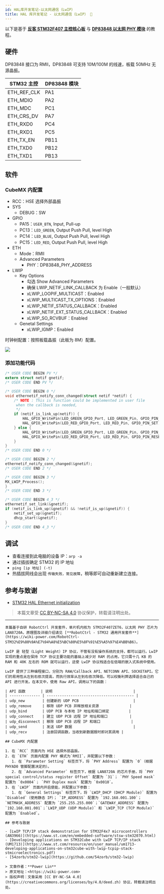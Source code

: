 ```yaml
---
id: HAL库开发笔记-以太网通信（LwIP）
title: HAL 库开发笔记 - 以太网通信（LwIP） 🚧
---
```


以下是基于 [**反客 STM32F407 主控核心板**](https://item.taobao.com/item.htm?spm=a230r.1.14.16.57314534365ZlN&id=569068950037&ns=1&abbucket=4#detail) 与 [**DP83848 以太网 PHY 模块**](https://item.taobao.com/item.htm?spm=a230r.1.14.1.38df5bd3YTS6rE&id=12873819988&ns=1&abbucket=4#detail) 的教程。

## 硬件

DP83848 接口为 RMII，DP83848 可支持 10M/100M 的线速，板载 50MHz 无源晶振。

| STM32 主控  | DP83848 模块 |
| ----------- | ------------ |
| ETH_REF_CLK | PA1          |
| ETH_MDIO    | PA2          |
| ETH_MDC     | PC1          |
| ETH_CRS_DV  | PA7          |
| ETH_RXD0    | PC4          |
| ETH_RXD1    | PC5          |
| ETH_TX_EN   | PB11         |
| ETH_TXD0    | PB12         |
| ETH_TXD1    | PB13         |

## 软件

### CubeMX 内配置

- RCC：HSE 选择外部晶振
- SYS
    - DEBUG：SW
- GPIO
    - PA15：`USER_BTN`, Input, Pull-up
    - PC13：`LED_GREEN`, Output Push Pull, level High
    - PC14：`LED_BLUE`, Output Push Pull, level High
    - PC15：`LED_RED`, Output Push Pull, level High
- ETH
    - Mode：RMII
    - Advanced Parameters
      - PHY：DP83848_PHY_ADDRESS
- LWIP
    - Key Options
      - 勾选 Show Advanced Parameters
      - 确保 LWIP_NETIF_LINK_CALLBACK 为 Enable（一般默认）
      - xLWIP_LOOPIF_MULTICAST：Enabled
      - xLWIP_MULTICAST_TX_OPTIONS：Enabled
      - xLWIP_NETIF_STATUS_CALLBACK：Enabled
      - xLWIP_NETIF_EXT_STATUS_CALLBACK：Enabled
      - xLWIP_SO_RCVBUF：Enabled
    - Genetal Settings
      - xLWIP_IGMP：Enabled

时钟树配置：按照板载晶振（此板为 8M）配置。

![](https://wiki-media-1253965369.cos.ap-guangzhou.myqcloud.com/img/20220702145310.png)

### 添加功能代码

```c title="main.c"
/* USER CODE BEGIN PV */
extern struct netif gnetif;
/* USER CODE END PV */

/* USER CODE BEGIN 0 */
void ethernetif_notify_conn_changed(struct netif *netif) {
	/* NOTE : This is function could be implemented in user file
	 when the callback is needed,
	 */
	if (netif_is_link_up(netif)) {
		HAL_GPIO_WritePin(LED_GREEN_GPIO_Port, LED_GREEN_Pin, GPIO_PIN_RESET);
		HAL_GPIO_WritePin(LED_RED_GPIO_Port, LED_RED_Pin, GPIO_PIN_SET);
	} else {
		HAL_GPIO_WritePin(LED_GREEN_GPIO_Port, LED_GREEN_Pin, GPIO_PIN_SET);
		HAL_GPIO_WritePin(LED_RED_GPIO_Port, LED_RED_Pin, GPIO_PIN_RESET);
	}
}
/* USER CODE END 0 */

/* USER CODE BEGIN 2 */
ethernetif_notify_conn_changed(&gnetif);
/* USER CODE END 2 */

/* USER CODE BEGIN 3 */
MX_LWIP_Process();
}
/* USER CODE END 3 */
```

```c title="lwip.c"
/* USER CODE BEGIN 4_3 */
ethernetif_set_link(&gnetif);
if (netif_is_link_up(&gnetif) && !netif_is_up(&gnetif)) {
	netif_set_up(&gnetif);
	dhcp_start(&gnetif);
}
/* USER CODE END 4_3 */
```

## 调试

- 查看连接到此电脑的设备 IP：`arp -a`
- 通过插拔确定 STM32 的 IP 地址
- `ping [ip 地址] (-t)`
- 热插拔网线会出现 `传输失败，常见故障`，稍等即可自动重新建立连接。

## 参考与致谢

- [STM32 HAL Ethernet initialization](https://blog.naver.com/eziya76/221852430347)

> 本篇文章受 [CC BY-NC-SA 4.0](https://creativecommons.org/licenses/by/4.0/deed.zh) 协议保护，转载请注明出处。


---

```
本篇基于自研 RobotCtrl 开发套件，单片机内核为 STM32F407ZET6，以太网 PHY 芯片为 LAN8720A，原理图及详细介绍请见 [**RobotCtrl - STM32 通用开发套件**](https://wiki-power.com/RobotCtrl-STM32%E9%80%9A%E7%94%A8%E5%BC%80%E5%8F%91%E5%A5%97%E4%BB%B6)。

LwIP 是 轻型（Light Weight）IP 协议，不管有没有操作系统的支持，都可以运行。LwIP 实现的重点是在保持 TCP 协议主要功能的基础上减少对 RAM 的占用，它只需十几 KB 的 RAM 和 40K 左右的 ROM 就可以运行，这使 LwIP 协议栈适合在低端的嵌入式系统中使用。

LwIP 提供了三种编程接口，分别为 RAW/Callback API、NETCONN API、SOCKETAPI。它们的易用性从左到右依次提高，而执行效率从左到右依次降低。可以权衡利弊选择适合自己的 API 进行开发。在本文中，使用 Raw API，调用以下的函数：

| API 函数       | 说明                                     |
| -------------- | ---------------------------------------- |
| udp_new        | 创建新的 UDP PCB                         |
| udp_remove     | 移除 UDP PCB 并释放相关资源              |
| udp_bind       | UDP PCB 与本地 IP 地址和端口绑定         |
| udp_connect    | 建立 UDP PCB 远程 IP 地址和端口          |
| udp_disconnect | 移除 UDP PCB 远程 IP 和端口              |
| udp_send       | 发送 UDP 数据                            |
| udp_recv       | 注册回调函数，当收到新数据报时即对其调用 |

## CubeMX 内配置

1. 在 `RCC` 页面内为 HSE 选择外部晶振。
2. 在 `ETH` 页面内配置 PHY 模式为`RMII`，并配置以下参数：
   1. 在 `Parameter Setting` 标签页下，将 `PHY Address` 配置为 `0`（根据 PHYAD0 管脚配置决定的）。
   2. 在 `Advanced Parameter` 标签页下，根据 LAN8720A 的芯片手册，将 `PHY special control/status register Offset` 配置为 `31`； `PHY Speed mask` 配置为 `0x0004`； `PHY Duplex mask` 配置为 `0x0010`。
3. 在 `LWIP` 页面内开启使能，并配置以下参数：
   1. 在 `General Settings` 标签页下，将 `LWIP_DHCP (DHCP Module)` 配置为 `Disabled`（使用静态 IP）； `IP_ADDRESS` 配置为 `192.168.001.100`； `NETMASK_ADDRESS` 配置为 `255.255.255.000`；`GATEWAY_ADDRESS` 配置为 `192.168.001.001`；`LWIP_UDP (UDP Module)` 和 `LWIP_TCP (TCP Module)` 配置为 `Enabled`。

## 参考与致谢

- [LwIP TCP/IP stack demonstration for STM32F4x7 microcontrollers (AN3966)](https://www.st.com/en/embedded-software/stsw-stm32070.html)
- [Developing applications on STM32Cube with LwIP TCP/IP stack (UM1713)](https://www.st.com/resource/en/user_manual/um1713-developing-applications-on-stm32cube-with-lwip-tcpip-stack-stmicroelectronics.pdf)
- [54zorb/stm32-lwip](https://github.com/54zorb/stm32-lwip)

> 文章作者：**Power Lin**
> 原文地址：<https://wiki-power.com>
> 版权声明：文章采用 [CC BY-NC-SA 4.0](https://creativecommons.org/licenses/by/4.0/deed.zh) 协议，转载请注明出处。

```
